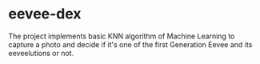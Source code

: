 # eevee-dex
The project implements basic KNN algorithm of Machine Learning to capture a photo and decide if it's one of the first Generation Eevee and its eeveelutions or not.
